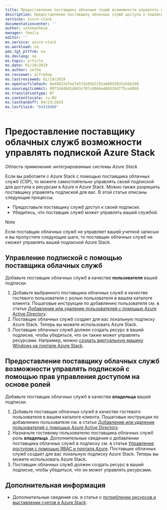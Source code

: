 ```yaml
---
title: Предоставление поставщику облачных служб возможности управлять подпиской Azure Stack | Документация Майкрософт
description: Предоставление поставщику облачных служб доступа к подписке Azure Stack.
services: azure-stack
documentationcenter: ''
author: sethmanheim
manager: femila
editor: ''
ms.service: azure-stack
ms.workload: na
pms.tgt_pltfrm: na
ms.devlang: na
ms.topic: article
ms.date: 01/19/2019
ms.author: sethm
ms.reviewer: alfredop
ms.lastreviewed: 01/19/2019
ms.openlocfilehash: 8ed4822d7ee74572e9562191ab89d1035a56b188
ms.sourcegitcommit: 0973dddb81db03cf07c8966ad66526d775ced8b9
ms.translationtype: HT
ms.contentlocale: ru-RU
ms.lasthandoff: 04/23/2019
ms.locfileid: "64310406"
---
```

# <a name="enable-a-cloud-service-provider-to-manage-your-azure-stack-subscription"></a>Предоставление поставщику облачных служб возможности управлять подпиской Azure Stack

*Область применения: интегрированные системы Azure Stack*

Если вы работаете с Azure Stack с помощью поставщика облачных служб (CSP), то можете самостоятельно управлять своей подпиской для доступа к ресурсам в Azure и Azure Stack. Можно также разрешить поставщику управлять подпиской для вас. В этой статье описаны следующие процессы.

* Предоставьте поставщику служб доступ к своей подписке.
* Убедитесь, что поставщик служб может управлять вашей службой.

> [!NOTE]
> Если поставщик облачных служб не управляет вашей учетной записью и вы пропустите следующие шаги, то поставщик облачных служб не сможет управлять вашей подпиской Azure Stack.

## <a name="manage-your-subscription-with-a-cloud-service-provider"></a>Управление подпиской с помощью поставщика облачных служб

Добавьте поставщик облачных служб в качестве **пользователя** вашей подписки.

1. Добавьте выбранного поставщика облачных служб в качестве гостевого пользователя с ролью пользователя в вашем каталоге клиента. Пошаговые инструкции по добавлению пользователя см. в статье [Добавление или удаление пользователей с помощью Azure Active Directory](/azure/active-directory/add-users-azure-active-directory).
2. Поставщик облачных служб создает для вас локальную подписку Azure Stack. Теперь вы можете использовать Azure Stack.
3. Поставщик облачных служб должен создать ресурс в вашей подписке, чтобы убедиться, что он также может управлять ресурсами. Например, можно [создать виртуальную машину Windows на портале Azure Stack](azure-stack-quick-windows-portal.md).

## <a name="enable-the-cloud-service-provider-to-manage-your-subscription-using-rbac-rights"></a>Предоставление поставщику облачных служб возможности управлять подпиской с помощью прав управления доступом на основе ролей

Добавьте поставщик облачных служб в качестве **владельца** вашей подписки.

1. Добавьте поставщик облачных служб в качестве гостевого пользователя в вашем каталоге клиента. Пошаговые инструкции по добавлению пользователя см. в статье [Добавление или удаление пользователей с помощью Azure Active Directory](/azure/active-directory/add-users-azure-active-directory).
2. Назначьте гостевому пользователю поставщика облачных служб роль **владельца**. Дополнительные сведения о добавлении поставщика облачных служб в подписку см. в статье [Управление доступом с помощью RBAC и портала Azure](/azure/role-based-access-control/role-assignments-portal). Поставщик облачных служб создает для вас локальную подписку Azure Stack. Теперь вы можете использовать Azure Stack.
3. Поставщик облачных служб должен создать ресурс в вашей подписке, чтобы убедиться, что он может управлять ресурсами.

## <a name="next-steps"></a>Дополнительная информация

* Дополнительные сведения см. в статье о [потреблении ресурсов и выставлении счетов в Azure Stack](../operator/azure-stack-billing-and-chargeback.md).
